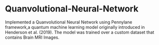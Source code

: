 # Quanvolutional-Neural-Network
Implemented a Quanvolutional Neural Network using Pennylane framework,a quantum machine learning model originally introduced in Henderson et al. (2019). The model was trained over a custom dataset that contains Brain MRI Images. 
